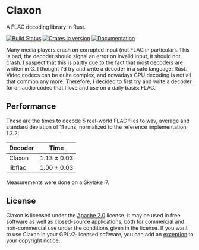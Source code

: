 Claxon
======

A FLAC decoding library in Rust.

[![Build Status][ci-img]][ci]
[![Crates.io version][crate-img]][crate]
[![Documentation][docs-img]][docs]

Many media players crash on corrupted input (not FLAC in particular). This is
bad, the decoder should signal an error on invalid input, it should not crash.
I suspect that this is partly due to the fact that most decoders are written in
C. I thought I'd try and write a decoder in a safe language: Rust. Video codecs
can be quite complex, and nowadays CPU decoding is not all that common any more.
Therefore, I decided to first try and write a decoder for an audio codec that I
love and use on a daily basis: FLAC.

Performance
-----------

These are the times to decode 5 real-world FLAC files to wav, average and
standard deviation of 11 runs, normalized to the reference implementation 1.3.2:

| Decoder | Time        |
| ------- | ----------- |
| Claxon  | 1.13 ± 0.03 |
| libflac | 1.00 ± 0.03 |

Measurements were done on a Skylake i7.

License
-------
Claxon is licensed under the [Apache 2.0][apache2] license. It may be used in
free software as well as closed-source applications, both for commercial and
non-commercial use under the conditions given in the license. If you want to
use Claxon in your GPLv2-licensed software, you can add an [exception][except]
to your copyright notice.

[ci-img]:    https://travis-ci.org/ruuda/claxon.svg?branch=master
[ci]:        https://travis-ci.org/ruuda/claxon
[crate-img]: https://img.shields.io/crates/v/claxon.svg
[crate]:     https://crates.io/crates/claxon
[docs-img]:  https://img.shields.io/badge/docs-online-blue.svg
[docs]:      https://docs.rs/claxon
[apache2]:   https://www.apache.org/licenses/LICENSE-2.0
[except]:    https://www.gnu.org/licenses/gpl-faq.html#GPLIncompatibleLibs
